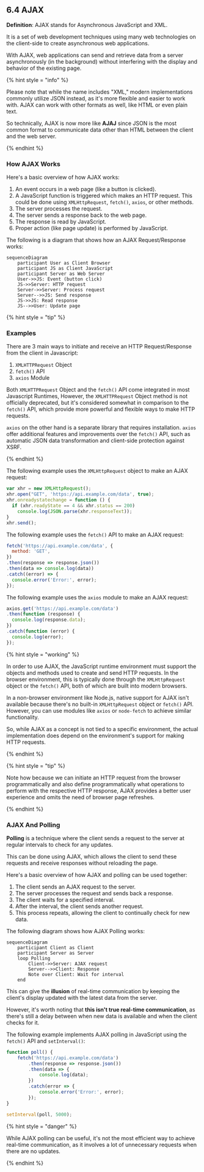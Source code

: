 ## 6.4 AJAX

**Definition**: AJAX stands for Asynchronous JavaScript and XML.

It is a set of web development techniques using many web technologies on the client-side to create asynchronous web applications.

With AJAX, web applications can send and retrieve data from a server asynchronously (in the background) without interfering with the display and behavior of the existing page.

{% hint style = "info" %}

Please note that while the name includes "XML," modern implementations commonly utilize JSON instead, as it's more flexible and easier to work with. AJAX can work with other formats as well, like HTML or even plain text.

So technically, AJAX is now more like **AJAJ** since JSON is the most common format to communicate data other than HTML between the client and the web server.

{% endhint %}

### How AJAX Works

Here's a basic overview of how AJAX works:

1. An event occurs in a web page (like a button is clicked).
2. A JavaScript function is triggered which makes an HTTP request. This could be done using `XMLHttpRequest`, `fetch()`, `axios`, or other methods.
3. The server processes the request.
4. The server sends a response back to the web page.
5. The response is read by JavaScript.
6. Proper action (like page update) is performed by JavaScript.

The following is a diagram that shows how an AJAX Request/Response works:

```mermaid
sequenceDiagram
    participant User as Client Browser
    participant JS as Client JavaScript
    participant Server as Web Server
    User->>JS: Event (button click)
    JS->>Server: HTTP request
    Server->>Server: Process request
    Server-->>JS: Send response
    JS->>JS: Read response
    JS-->>User: Update page
```

{% hint style = "tip" %}

### Examples

There are 3 main ways to initiate and receive an HTTP Request/Response from the client in Javascript:

1. `XMLHTTPRequest` Object
2. `fetch()` API
3. `axios` Module

Both `XMLHTTPRequest` Object and the `fetch()` API come integrated in most Javascript Runtimes, However, the `XMLHTTPRequest` Object method is not officially deprecated, but it's considered somewhat in comparison to the `fetch()` API, which provide more powerful and flexible ways to make HTTP requests.

`axios` on the other hand is a separate library that requires installation. `axios` offer additional features and improvements over the `fetch()` API, such as automatic JSON data transformation and client-side protection against XSRF.

{% endhint %}

The following example uses the `XMLHttpRequest` object to make an AJAX request:

```javascript
var xhr = new XMLHttpRequest();
xhr.open("GET", 'https://api.example.com/data', true);
xhr.onreadystatechange = function () {
  if (xhr.readyState == 4 && xhr.status == 200)
    console.log(JSON.parse(xhr.responseText));
}
xhr.send();
```

The following example uses the `fetch()` API to make an AJAX request:

```javascript
fetch('https://api.example.com/data', {
  method: 'GET', 
})
.then(response => response.json())
.then(data => console.log(data))
.catch((error) => {
  console.error('Error:', error);
});
```

The following example uses the `axios` module to make an AJAX request:

```javascript
axios.get('https://api.example.com/data')
.then(function (response) {
  console.log(response.data);
})
.catch(function (error) {
  console.log(error);
});
```

{% hint style = "working" %}

In order to use AJAX, the JavaScript runtime environment must support the objects and methods used to create and send HTTP requests. In the browser environment, this is typically done through the `XMLHttpRequest` object or the `fetch()` API, both of which are built into modern browsers.

In a non-browser environment like Node.js, native support for AJAX isn't available because there's no built-in `XMLHttpRequest` object or `fetch()` API. However, you can use modules like `axios` or `node-fetch` to achieve similar functionality.

So, while AJAX as a concept is not tied to a specific environment, the actual implementation does depend on the environment's support for making HTTP requests.

{% endhint %}

{% hint style = "tip" %}

Note how because we can initiate an HTTP request from the browser programmatically and also define programmatically what operations to perform with the respective HTTP response, AJAX provides a better user experience and omits the need of browser page refreshes. 

{% endhint %}

### AJAX And Polling

**Polling** is a technique where the client sends a request to the server at regular intervals to check for any updates. 

This can be done using AJAX, which allows the client to send these requests and receive responses without reloading the page.

Here's a basic overview of how AJAX and polling can be used together:

1. The client sends an AJAX request to the server.
2. The server processes the request and sends back a response.
3. The client waits for a specified interval.
4. After the interval, the client sends another request.
5. This process repeats, allowing the client to continually check for new data.

The following diagram shows how AJAX Polling works:

```mermaid
sequenceDiagram
    participant Client as Client
    participant Server as Server
    loop Polling
        Client->>Server: AJAX request
        Server-->>Client: Response
        Note over Client: Wait for interval
    end
```

This can give the **illusion** of real-time communication by keeping the client's display updated with the latest data from the server. 

However, it's worth noting that **this isn't true real-time communication**, as there's still a delay between when new data is available and when the client checks for it.

The following example implements AJAX polling in JavaScript using the `fetch()` API and `setInterval()`:

```javascript
function poll() {
    fetch('https://api.example.com/data')
        .then(response => response.json())
        .then(data => {
            console.log(data);
        })
        .catch(error => {
            console.error('Error:', error);
        });
}

setInterval(poll, 5000);
```

{% hint style = "danger" %}

While AJAX polling can be useful, it's not the most efficient way to achieve real-time communication, as it involves a lot of unnecessary requests when there are no updates.

{% endhint %}